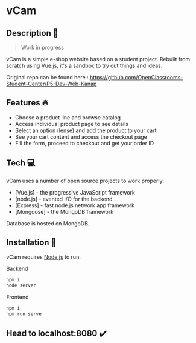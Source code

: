 # vCam

## Description 🔎 

> Work in progress

vCam is a simple e-shop website based on a student project. Rebuilt from scratch using Vue.js, it's a sandbox to try out things and ideas.

Original repo can be found here : https://github.com/OpenClassrooms-Student-Center/P5-Dev-Web-Kanap

## Features 🔥 

- Choose a product line and browse catalog
- Access individual product page to see details
- Select an option (lense) and add the product to your cart
- See your cart content and access the checkout page
- Fill the form, proceed to checkout and get your order ID

## Tech 💻 

vCam uses a number of open source projects to work properly:

- [Vue.js] - the progressive JavaScript framework
- [node.js] - evented I/O for the backend
- [Express] - fast node.js network app framework
- [Mongoose] - the MongoDB framework

Database is hosted on MongoDB.

## Installation 🔨 

vCam requires [Node.js](https://nodejs.org/) to run.

Backend

```bash
npm i
node server
```

Frontend

```bash
npm i
npm run serve
```

## Head to localhost:8080 ✔️ 
